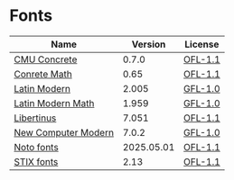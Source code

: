# Fonts

| Name                  | Version    | License   |
| --------------------- | ---------- | --------- |
| [CMU Concrete]        | 0.7.0      | [OFL-1.1] |
| [Conrete Math]        | 0.65       | [OFL-1.1] |
| [Latin Modern]        | 2.005      | [GFL-1.0] |
| [Latin Modern Math]   | 1.959      | [GFL-1.0] |
| [Libertinus]          | 7.051      | [OFL-1.1] |
| [New Computer Modern] | 7.0.2      | [GFL-1.0] |
| [Noto fonts]          | 2025.05.01 | [OFL-1.1] |
| [STIX fonts]          | 2.13       | [OFL-1.1] |

[Conrete Math]: https://ctan.org/pkg/concmath-otf
[CMU Concrete]: https://cm-unicode.sourceforge.io/
[Latin Modern]: https://www.gust.org.pl/projects/e-foundry/latin-modern
[Latin Modern Math]: https://www.gust.org.pl/projects/e-foundry/lm-math
[Libertinus]: https://github.com/alerque/libertinus
[Noto fonts]: https://notofonts.github.io/
[New Computer Modern]: https://download.gnu.org.ua/release/newcm/
[STIX fonts]: https://github.com/stipub/stixfonts
[GFL-1.0]: https://www.gust.org.pl/projects/e-foundry/licenses
[OFL-1.1]: https://openfontlicense.org/
